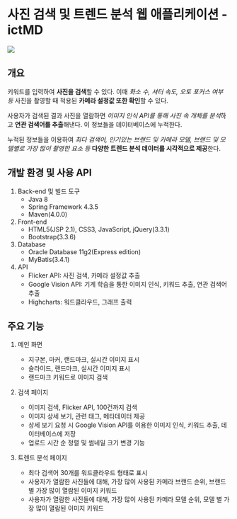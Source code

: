 # 사진 검색 및 트렌드 분석 웹 애플리케이션 - ictMD
<img src="https://user-images.githubusercontent.com/42332051/135750932-4fb862ac-0f83-4053-b56b-6d3ece7151ca.gif">

## 개요
키워드를 입력하여 **사진을 검색**할 수 있다. 이때 *화소 수, 셔터 속도, 오토 포커스 여부 등* 사진을 촬영할 때 적용된 **카메라 설정값 또한 확인**할 수 있다.

사용자가 검색된 결과 사진을 열람하면 *이미지 인식 API를 통해 사진 속 개체를 분석*하고 **연관 검색어를 추출**해낸다. 이 정보들을 데이터베이스에 누적한다.

누적된 정보들을 이용하여 *최다 검색어, 인기있는 브랜드 및 카메라 모델, 브랜드 및 모델별로 가장 많이 촬영한 요소 등* **다양한 트렌드 분석 데이터를 시각적으로 제공**한다.

## 개발 환경 및 사용 API
1. Back-end 및 빌드 도구
   - Java 8
   - Spring Framework 4.3.5
   - Maven(4.0.0)
2. Front-end
   - HTML5(JSP 2.1), CSS3, JavaScript, jQuery(3.3.1)
   - Bootstrap(3.3.6)
3. Database
   - Oracle Database 11g2(Express edition)
   - MyBatis(3.4.1)
4. API
   - Flicker API: 사진 검색, 카메라 설정값 추출
   - Google Vision API: 기계 학습을 통한 이미지 인식, 키워드 추출, 연관 검색어 추출
   - Highcharts: 워드클라우드, 그래프 출력

## 주요 기능

1. 메인 화면
   - 지구본, 마커, 랜드마크, 실시간 이미지 표시
   - 슬라이드, 랜드마크, 실시간 이미지 표시
   - 랜드마크 키워드로 이미지 검색

2. 검색 페이지
   - 이미지 검색, Flicker API, 100건까지 검색
   - 이미지 상세 보기, 관련 태그, 메타데이터 제공
   - 상세 보기 요청 시 Google Vision API를 이용한 이미지 인식, 키워드 추출, 데이터베이스에 저장
   - 업로드 시간 순 정렬 및 썸네일 크기 변경 기능

3. 트렌드 분석 페이지
   - 최다 검색어 30개를 워드클라우드 형태로 표시
   - 사용자가 열람한 사진들에 대해, 가장 많이 사용된 카메라 브랜드 순위, 브랜드 별 가장 많이 열람된 이미지 키워드
   - 사용자가 열람한 사진들에 대해, 가장 많이 사용된 카메라 모델 순위, 모델 별 가장 많이 열람된 이미지 키워드
